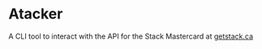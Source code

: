 # Atacker
A CLI tool to interact with the API for the Stack Mastercard at [getstack.ca](https://getstack.ca)

